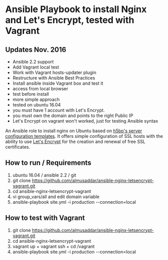 # Ansible Playbook to install Nginx and Let's Encrypt, tested with Vagrant

## Updates Nov. 2016
* Ansible 2.2 support
* Add Vagrant local test
* Work with Vagrant hosts-updater plugin
* Restructure with Ansible Best Practices
* Install ansible inside Vagrant box and test it
* access from local browser
* test before install
* more simple approach
* tested on ubuntu 16.04
* you must have 1 account with Let's Encrypt.
* you must own the domain and points to the right Public IP
* Let's Encrypt on vagrant won't worked, just for testing Ansible syntax

An Ansible role to install nginx on Ubuntu based on
[h5bp's server configuration templates](https://github.com/h5bp/server-configs-nginx).
It offers simple configuration of SSL hosts with the ability to use [Let's Encrypt](https://letsencrypt.org/)
for the creation and renewal of free SSL certificates.

## How to run / Requirements
1. ubuntu 16.04 / ansible 2.2 / git
2. git clone https://github.com/almusaddar/ansible-nginx-letsencrypt-vagrant.git
3. cd ansible-nginx-letsencrypt-vagrant
4. vi group_vars/all and edit domain variable
5. ansible-playbook site.yml -i production --connection=local

## How to test with Vagrant
1. git clone https://github.com/almusaddar/ansible-nginx-letsencrypt-vagrant.git
2. cd ansible-nginx-letsencrypt-vagrant
3. vagrant up + vagrant ssh + cd /vagrant
4. ansible-playbook site.yml -i production --connection=local
